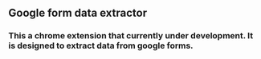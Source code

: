 ## Google form data extractor 
### This a chrome extension that currently under development. It is designed to extract data from google forms.